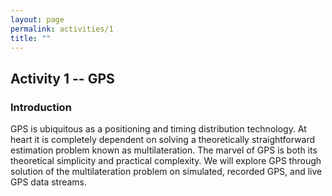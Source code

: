 ```yaml
---
layout: page
permalink: activities/1
title: ""
---
```

## Activity 1 -- GPS
### Introduction
GPS is ubiquitous as a positioning and timing distribution technology. At heart it is completely dependent on solving a theoretically straightforward estimation problem known as multilateration. The marvel of GPS is both its theoretical simplicity and practical complexity. We will explore GPS through solution of the multilateration problem on simulated, recorded GPS, and live GPS data streams.

